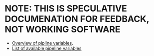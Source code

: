 # NOTE: THIS IS SPECULATIVE DOCUMENATION FOR FEEDBACK, NOT WORKING SOFTWARE


* [Overview of pipline variables](pipeline_variables_overview.md).
* [List of available pipeline variables](pipeline_variables_reference.md)

